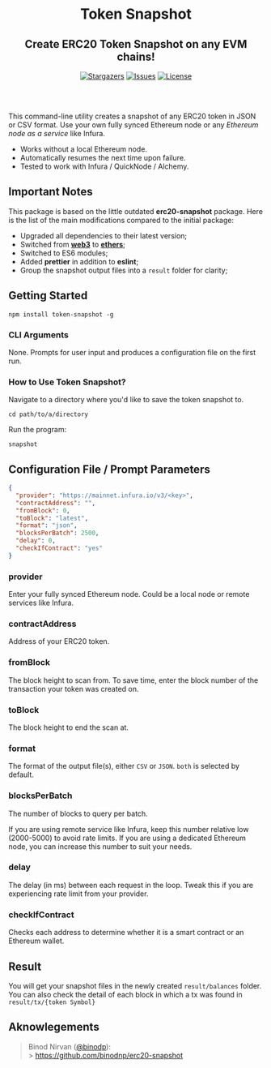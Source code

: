 <div align="center">
<h1><strong> Token Snapshot </strong></h1>
<h2>Create ERC20 Token Snapshot on any EVM chains!</h2>

[![Stargazers](https://img.shields.io/github/stars/Pedrojok01/token-snapshot)](https://github.com/Pedrojok01/token-snapshot/stargazers)
[![Issues](https://img.shields.io/github/issues/Pedrojok01/token-snapshot)](https://github.com/Pedrojok01/token-snapshot/issues)
[![License](https://img.shields.io/badge/License-Apache_2.0-blue.svg)](https://opensource.org/licenses/Apache-2.0)

<br></br>

</div>

This command-line utility creates a snapshot of any ERC20 token in JSON or CSV format. Use your own fully synced Ethereum node or any _Ethereum node as a service_ like Infura.

- Works without a local Ethereum node.
- Automatically resumes the next time upon failure.
- Tested to work with Infura / QuickNode / Alchemy.

## Important Notes

This package is based on the little outdated <b>erc20-snapshot</b> package. Here is the list of the main modifications compared to the initial package:

- Upgraded all dependencies to their latest version;
- Switched from <b>[web3](https://docs.web3js.org/)</b> to <b>[ethers](https://docs.ethers.org/v5/)</b>;
- Switched to ES6 modules;
- Added <b>prettier</b> in addition to <b>eslint</b>;
- Group the snapshot output files into a `result` folder for clarity;

## Getting Started

```
npm install token-snapshot -g
```

### CLI Arguments

None. Prompts for user input and produces a configuration file on the first run.

### How to Use Token Snapshot?

Navigate to a directory where you'd like to save the token snapshot to.

```
cd path/to/a/directory
```

Run the program:

```
snapshot
```

## Configuration File / Prompt Parameters

```json
{
  "provider": "https://mainnet.infura.io/v3/<key>",
  "contractAddress": "",
  "fromBlock": 0,
  "toBlock": "latest",
  "format": "json",
  "blocksPerBatch": 2500,
  "delay": 0,
  "checkIfContract": "yes"
}
```

### provider

Enter your fully synced Ethereum node. Could be a local node or remote services like Infura.

### contractAddress

Address of your ERC20 token.

### fromBlock

The block height to scan from. To save time, enter the block number of the transaction your token was created on.

### toBlock

The block height to end the scan at.

### format

The format of the output file(s), either `CSV` or `JSON`. `both` is selected by default.

### blocksPerBatch

The number of blocks to query per batch.

If you are using remote service like Infura, keep this number relative low (2000-5000) to avoid rate limits. If you are using a dedicated Ethereum node, you can increase this number to suit your needs.

### delay

The delay (in ms) between each request in the loop. Tweak this if you are experiencing rate limit from your provider.

### checkIfContract

Checks each address to determine whether it is a smart contract or an Ethereum wallet.

## Result

You will get your snapshot files in the newly created `result/balances` folder. You can also check the detail of each block in which a tx was found in `result/tx/{token Symbol}`

## Aknowlegements

> Binod Nirvan ([@binodp](https://github.com/binodnp)):<br> > https://github.com/binodnp/erc20-snapshot
